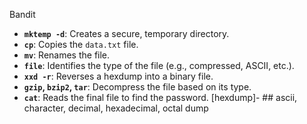 Bandit
- **`mktemp -d`**: Creates a secure, temporary directory.
- **`cp`**: Copies the `data.txt` file.
- **`mv`**: Renames the file.
- **`file`**: Identifies the type of the file (e.g., compressed, ASCII, etc.).
- **`xxd -r`**: Reverses a hexdump into a binary file.
- **`gzip`, `bzip2`, `tar`**: Decompress the file based on its type.
- **`cat`**: Reads the final file to find the password.
[hexdump]- ## ascii, character, decimal, hexadecimal, octal dump

